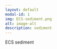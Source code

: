 ```yaml
---
layout: default
modal-id: 1
img: ECS-sediment.png
alt: image-alt
description: sediment 
---
```

ECS sediment


